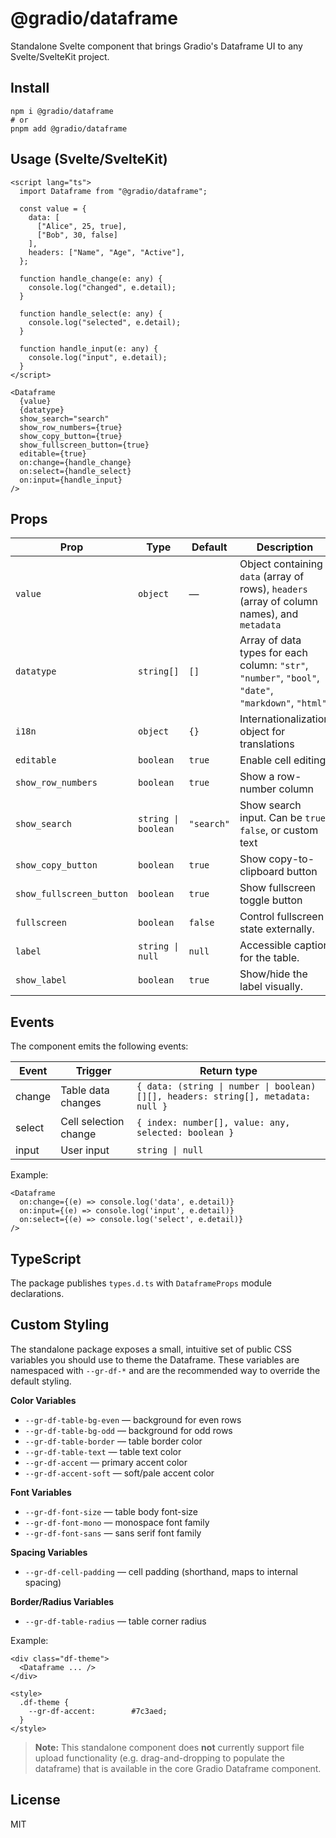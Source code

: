 @gradio/dataframe
================================

Standalone Svelte component that brings Gradio's Dataframe UI to any Svelte/SvelteKit project. 

Install
-------

```
npm i @gradio/dataframe
# or
pnpm add @gradio/dataframe
```

Usage (Svelte/SvelteKit)
------------------------

```svelte
<script lang="ts">
  import Dataframe from "@gradio/dataframe";

  const value = {
    data: [
      ["Alice", 25, true],
      ["Bob", 30, false]
    ],
    headers: ["Name", "Age", "Active"],
  };

  function handle_change(e: any) {
    console.log("changed", e.detail);
  }

  function handle_select(e: any) {
    console.log("selected", e.detail);
  }

  function handle_input(e: any) {
    console.log("input", e.detail);
  }
</script>

<Dataframe
  {value}
  {datatype}
  show_search="search"
  show_row_numbers={true}
  show_copy_button={true}
  show_fullscreen_button={true}
  editable={true}
  on:change={handle_change}
  on:select={handle_select}
  on:input={handle_input}
/>
```

Props
-----

| Prop                    | Type                                   | Default   | Description                                                |
|-------------------------|----------------------------------------|-----------|------------------------------------------------------------|
| `value`                 | `object`                               | —         | Object containing `data` (array of rows), `headers` (array of column names), and `metadata` |
| `datatype`              | `string[]`                             | `[]`      | Array of data types for each column: `"str"`, `"number"`, `"bool"`, `"date"`, `"markdown"`, `"html"` |
| `i18n`                  | `object`                               | `{}`      | Internationalization object for translations               |
| `editable`              | `boolean`                               | `true`    | Enable cell editing                                        |
| `show_row_numbers`      | `boolean`                               | `true`    | Show a row-number column                                   |
| `show_search`           | `string \| boolean`                     | `"search"` | Show search input. Can be `true`, `false`, or custom text |
| `show_copy_button`      | `boolean`                               | `true`    | Show copy-to-clipboard button                              |
| `show_fullscreen_button`| `boolean`                               | `true`    | Show fullscreen toggle button                              |
| `fullscreen`            | `boolean`                               | `false`   | Control fullscreen state externally.                       |
| `label`                 | `string \| null`                       | `null`    | Accessible caption for the table.                          |
| `show_label`            | `boolean`                               | `true`    | Show/hide the label visually.                              |

Events
------

The component emits the following events:

| Event   | Trigger                                      | Return type                                                   |
|---------|-----------------------------------------------------|---------------------------------------------------------------|
| change  | Table data changes             | `{ data: (string \| number \| boolean)[][], headers: string[], metadata: null }` |
| select  | Cell selection change                              | `{ index: number[], value: any, selected: boolean }`          |
| input   | User input | `string \| null`                                              |


Example:

```svelte
<Dataframe
  on:change={(e) => console.log('data', e.detail)}
  on:input={(e) => console.log('input', e.detail)}
  on:select={(e) => console.log('select', e.detail)}
/>
```

TypeScript
----------

The package publishes `types.d.ts` with `DataframeProps` module declarations.

Custom Styling
--------------

The standalone package exposes a small, intuitive set of public CSS variables you should use to theme the Dataframe. These variables are namespaced with `--gr-df-*` and are the recommended way to override the default styling.

**Color Variables**
- `--gr-df-table-bg-even` — background for even rows
- `--gr-df-table-bg-odd` — background for odd rows
- `--gr-df-table-border` — table border color
- `--gr-df-table-text` — table text color
- `--gr-df-accent` — primary accent color
- `--gr-df-accent-soft` — soft/pale accent color

**Font Variables**
- `--gr-df-font-size` — table body font-size
- `--gr-df-font-mono` — monospace font family
- `--gr-df-font-sans` — sans serif font family

**Spacing Variables**
- `--gr-df-cell-padding` — cell padding (shorthand, maps to internal spacing)

**Border/Radius Variables**
- `--gr-df-table-radius` — table corner radius

Example:

```svelte
<div class="df-theme">
  <Dataframe ... />
</div>

<style>
  .df-theme {
    --gr-df-accent:        #7c3aed;
  }
</style>
```

> **Note:** This standalone component does **not** currently support file upload functionality (e.g. drag-and-dropping to populate the dataframe) that is available in the core Gradio Dataframe component.


License
-------

MIT

